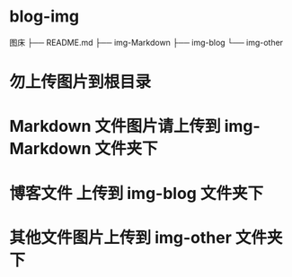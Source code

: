 <!--
 * @Author: hly
 * @Description: 
 * @Date: 2022-06-02 10:34:41
 * @LastEditTime: 2022-06-02 10:57:20
 * @FilePath: /blog-img/README.md
-->
# blog-img
图床
├── README.md
├── img-Markdown
├── img-blog
└── img-other

# 勿上传图片到根目录

# Markdown 文件图片请上传到 img-Markdown 文件夹下

# 博客文件 上传到 img-blog 文件夹下

# 其他文件图片上传到 img-other 文件夹下


